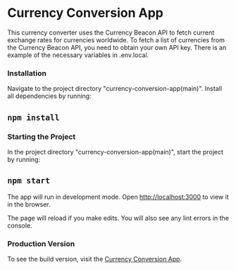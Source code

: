 # Currency Conversion App

This currency converter uses the Currency Beacon API to fetch current exchange rates for currencies worldwide.
To fetch a list of currencies from the Currency Beacon API, you need to obtain your own API key.
There is an example of the necessary variables in .env.local.

### Installation

Navigate to the project directory "currency-conversion-app(main)".
Install all dependencies by running:

## `npm install`

### Starting the Project

In the project directory "currency-conversion-app(main)", start the project by running:

## `npm start`

The app will run in development mode. Open [http://localhost:3000](http://localhost:3000) to view it in the browser.

The page will reload if you make edits.
You will also see any lint errors in the console.

### Production Version

To see the build version, visit the [Currency Conversion App](https://currency-conversion-application.vercel.app).
